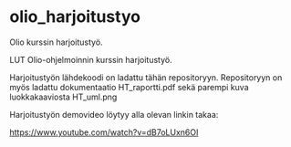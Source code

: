# olio_harjoitustyo
Olio kurssin harjoitustyö.

LUT Olio-ohjelmoinnin kurssin harjoitustyö.


Harjoitustyön lähdekoodi on ladattu tähän repositoryyn. 
Repositoryyn on myös ladattu dokumentaatio HT_raportti.pdf sekä parempi kuva luokkakaaviosta HT_uml.png

Harjoitustyön demovideo löytyy alla olevan linkin takaa:

https://www.youtube.com/watch?v=dB7oLUxn6OI

